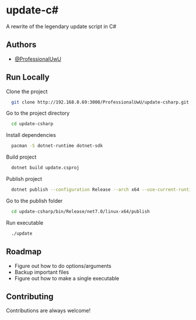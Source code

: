 # update-c#

A rewrite of the legendary update script in C#
## Authors

- [@ProfessionalUwU](http://192.168.0.69:3000/ProfessionalUwU)
## Run Locally

Clone the project

```bash
  git clone http://192.168.0.69:3000/ProfessionalUwU/update-csharp.git
```

Go to the project directory

```bash
  cd update-csharp
```

Install dependencies

```bash
  pacman -S dotnet-runtime dotnet-sdk
```

Build project

```bash
  dotnet build update.csproj 
```

Publish project

```bash
  dotnet publish --configuration Release --arch x64 --use-current-runtime --self-contained 
```

Go to the publish folder
```bash
  cd update-csharp/bin/Release/net7.0/linux-x64/publish
```

Run executable

```bash
  ./update
```
## Roadmap

- Figure out how to do options/arguments
- Backup important files
- Figure out how to make a single executable
## Contributing

Contributions are always welcome!
